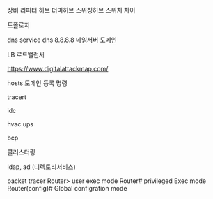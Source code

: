 장비
리피터
허브
더미허브
스위칭허브
스위치 차이

토폴로지

dns service
dns 8.8.8.8
네임서버
도메인

LB 로드밸런서

https://www.digitalattackmap.com/

hosts
도메인 등록 명령


tracert


idc

hvac
ups

bcp

클러스터링

ldap, ad (디렉토리서비스)




packet tracer
Router> user exec mode
Router# privileged Exec mode
Router(config)# Global configration mode